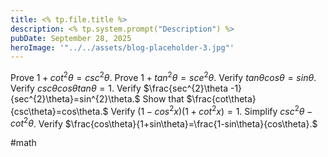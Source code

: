 ```yaml
---
title: <% tp.file.title %>
description: <% tp.system.prompt("Description") %>
pubDate: September 28, 2025
heroImage: '"../../assets/blog-placeholder-3.jpg"'
---
```

Prove $1+cot^{2}\theta = csc^{2}\theta.$
Prove $1+tan^{2}\theta=sce^{2}\theta.$
Verify $tan\theta cos\theta = sin \theta.$
Verify $csc\theta cos\theta tan\theta=1.$
Verify $\frac{sec^{2}\theta -1}{sec^{2}\theta}=sin^{2}\theta.$
Show that $\frac{cot\theta}{csc\theta}=cos\theta.$
Verify $(1-cos^{2}x)(1+cot^{2}x)=1.$
Simplify $csc^{2}\theta-cot^{2}\theta$.
Verify $\frac{cos\theta}{1+sin\theta}=\frac{1-sin\theta}{cos\theta}.$

#math
